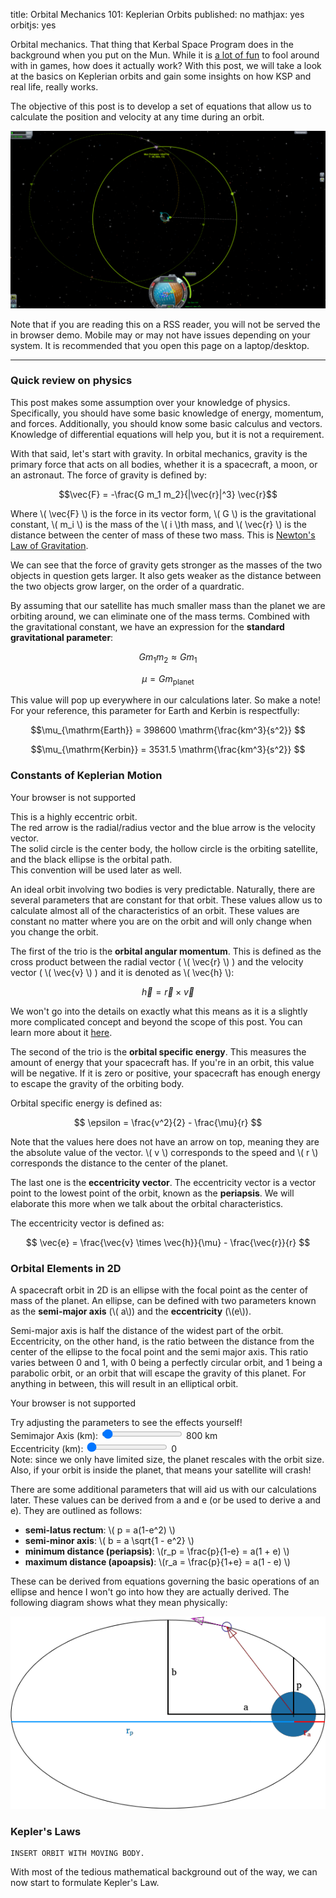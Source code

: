 title: Orbital Mechanics 101: Keplerian Orbits
published: no
mathjax: yes
orbitjs: yes

Orbital mechanics. That thing that Kerbal Space Program does in the background when you put on the Mun. While it is [a lot of fun][ksp-blog-ref] to fool around with in games, how does it actually work? With this post, we will take a look at the basics on Keplerian orbits and gain some insights on how KSP and real life, really works.

The objective of this post is to develop a set of equations that allow us to
calculate the position and velocity at any time during an orbit.

![To the Mun!](/static/img/ksp-moon/05-to-the-mun.png)

[ksp-blog-ref]: /blog/kerbal_space_program_fun.html

Note that if you are reading this on a RSS reader, you will not be served the in browser demo. Mobile may or may not have issues depending on your system. It is recommended that you open this page on a laptop/desktop.

--------------------------------------------------------------------------------

### Quick review on physics ###

This post makes some assumption over your knowledge of physics. Specifically, you should have some basic knowledge of energy, momentum, and forces. Additionally, you should know some basic calculus and vectors. Knowledge of differential equations will help you, but it is not a requirement.

With that said, let's start with gravity. In orbital mechanics, gravity is the primary force that acts on all bodies, whether it is a spacecraft, a moon, or an astronaut. The force of gravity is defined by:

$$\vec{F} = -\frac{G m_1 m_2}{|\vec{r}|^3} \vec{r}$$

Where \\( \vec{F} \\) is the force in its vector form, \\( G \\) is the gravitational constant, \\( m_i \\) is the mass of the \\( i \\)th mass, and \\( \vec{r} \\) is the distance between the center of mass of these two mass. This is [Newton's Law of Gravitation][law-of-gravitation].

[law-of-gravitation]: http://en.wikipedia.org/wiki/Newton%27s_law_of_universal_gravitation

We can see that the force of gravity gets stronger as the masses of the two objects in question gets larger. It also gets weaker as the distance between the two objects grow larger, on the order of a quardratic.

By assuming that our satellite has much smaller mass than the planet we are orbiting around, we can eliminate one of the mass terms. Combined with the gravitational constant, we have an expression for the **standard gravitational parameter**:

$$G m_1 m_2 \approx G m_1$$

$$\mu = Gm_{\mathrm{planet}}$$

This value will pop up everywhere in our calculations later. So make a note! For your reference, this parameter for Earth and Kerbin is respectfully:

$$\mu_{\mathrm{Earth}} = 398600 \mathrm{\frac{km^3}{s^2}} $$

$$\mu_{\mathrm{Kerbin}} = 3531.5 \mathrm{\frac{km^3}{s^2}} $$

### Constants of Keplerian Motion ###

<div id="view1" class="orbitalviewport">
  <canvas class="background" width="500" height="500"></canvas>
  <canvas class="foreground" width="500" height="500">Your browser is not supported</canvas>
</div>
<p class="orbitalcaption">
    This is a highly eccentric orbit.
    <br/>
    The <span class="red">red arrow</span> is the radial/radius vector and the <span class="blue">blue arrow</span> is the velocity vector.
    <br />
    The solid circle is the center body, the hollow circle is the orbiting satellite, and the black ellipse is the orbital path.
    <br />
    This convention will be used later as well.
</p>

An ideal orbit involving two bodies is very predictable. Naturally, there are several parameters that are constant for that orbit. These values allow us to calculate almost all of the characteristics of an orbit. These values are constant no matter where you are on the orbit and will only change when you change the orbit.

The first of the trio is the **orbital angular momentum**. This is defined as the cross product between the radial vector ( \\( \vec{r} \\) ) and the velocity vector ( \\( \vec{v} \\) ) and it is denoted as \\( \vec{h} \\):

$$ \vec{h} = \vec{r} \times \vec{v} $$

We won't go into the details on exactly what this means as it is a slightly more complicated concept and beyond the scope of this post. You can learn more about it [here][angular-momentum].

[angular-momentum]: http://en.wikipedia.org/wiki/Angular_momentum

The second of the trio is the **orbital specific energy**. This measures the amount of energy that your spacecraft has. If you're in an orbit, this value will be negative. If it is zero or positive, your spacecraft has enough energy to escape the gravity of the orbiting body.

Orbital specific energy is defined as:

$$ \epsilon = \frac{v^2}{2} - \frac{\mu}{r} $$

Note that the values here does not have an arrow on top, meaning they are the absolute value of the vector. \\( v \\) corresponds to the speed and \\( r \\) corresponds the distance to the center of the planet.

The last one is the **eccentricity vector**. The eccentricity vector is a vector point to the lowest point of the orbit, known as the **periapsis**. We will elaborate this more when we talk about the orbital characteristics.

The eccentricity vector is defined as:

$$ \vec{e} = \frac{\vec{v} \times \vec{h}}{\mu} - \frac{\vec{r}}{r} $$

### Orbital Elements in 2D ###

A spacecraft orbit in 2D is an ellipse with the focal point as the center of mass of the planet. An ellipse, can be defined with two parameters known as the **semi-major axis** (\\( a\\)) and the **eccentricity** (\\(e\\)).

Semi-major axis is half the distance of the widest part of the orbit.
Eccentricity, on the other hand, is the ratio between the distance from the
center of the ellipse to the focal point and the semi major axis. This ratio
varies between 0 and 1, with 0 being a perfectly circular orbit, and 1 being a
parabolic orbit, or an orbit that will escape the gravity of this planet. For
anything in between, this will result in an elliptical orbit.

<div id="adjustable_view" class="orbitalviewport">
  <canvas class="background" width="500" height="500"></canvas>
  <canvas class="foreground" width="500" height="500">Your browser is not supported</canvas>
</div>
<p class="orbitalcaption">
    Try adjusting the parameters to see the effects yourself!
    <br />
    <label for="adjustable_a">Semimajor Axis (km): </label>
    <input id="adjustable_a" type="range" min="600" max="10000" value="800">
    <span id="adjustable_a_value">800</span> km
    <br />
    <label for="adjustable_e">Eccentricity (km): </label>
    <input id="adjustable_e" type="range" min="0" max="1000" value="0">
    <span id="adjustable_e_value">0</span>
    <br />
    Note: since we only have limited size, the planet rescales with the orbit size. 
    <br />
    Also, if your orbit is inside the planet, that means your satellite will crash!
</p>

There are some additional parameters that will aid us with our calculations later. These values can be derived from a and e (or be used to derive a and e). They are outlined as follows:

- **semi-latus rectum**: \\( p = a(1-e^2) \\)
- **semi-minor axis**: \\( b = a \sqrt{1 - e^2} \\)
- **minimum distance (periapsis)**: \\(r_p = \frac{p}{1-e} = a(1 + e) \\)
- **maximum distance (apoapsis)**: \\(r_a = \frac{p}{1+e} = a(1 - e) \\)

These can be derived from equations governing the basic operations of an ellipse
and hence I won't go into how they are actually derived. The following diagram shows what they mean physically:

<p class="text-center">
<img src="/static/img/orbit101/labeled-orbit.png" alt="labeled orbit" />
</p>


### Kepler's Laws ###

    INSERT ORBIT WITH MOVING BODY.

With most of the tedious mathematical background out of the way, we can now start to formulate Kepler's Law.

<script>
    window.onload = function() {
        var highly_eccentric_orbit = new Orbits.Elliptic2D({
          a: 4200,
          e: (8/10),
          mu: Orbits.constants.mu_kerbin,
          r: 600,
          show_r_vector: true,
          show_v_vector: true,
        });
        var view1canvas = new Canvas("view1", null);
        view1canvas.set_orbit(highly_eccentric_orbit);

        var adjustable_orbit = new Orbits.Elliptic2D({
          a: 800,
          e: 0,
          mu: Orbits.constants.mu_kerbin,
          r: 600,
          show_r_vector: true,
          show_v_vector: true,
        });
        var adjustable_view_canvas = new Canvas("adjustable_view", null);
        adjustable_view_canvas.set_orbit(adjustable_orbit);

        var adjustable_semimajor_axis_control = $("#adjustable_a");
        var adjustable_semimajor_axis_value = $("#adjustable_a_value");
        var adjustable_eccentricity_control = $("#adjustable_e");
        var adjustable_eccentricity_value = $("#adjustable_e_value");

        adjustable_semimajor_axis_control.on("input", function() {
          adjustable_semimajor_axis_value.text(parseInt(adjustable_semimajor_axis_control.val()));
        });

        adjustable_semimajor_axis_control.on("mouseup", function() {
          adjustable_orbit.a = parseInt(adjustable_semimajor_axis_control.val());
          adjustable_orbit.recompute();
          adjustable_view_canvas.set_orbit(adjustable_orbit);
        });

        adjustable_eccentricity_control.on("input", function() {
          adjustable_eccentricity_value.text(parseInt(adjustable_eccentricity_control.val()) / 1000);
        });

        adjustable_eccentricity_control.on("mouseup", function() {
          adjustable_orbit.e = parseInt(adjustable_eccentricity_control.val()) / 1000;
          adjustable_orbit.recompute();
          adjustable_view_canvas.set_orbit(adjustable_orbit);
        });
    };
</script>
